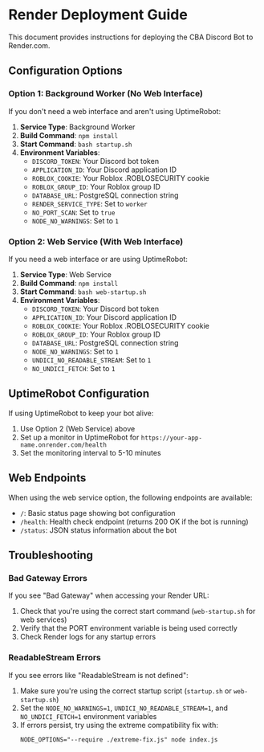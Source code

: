 # Render Deployment Guide

This document provides instructions for deploying the CBA Discord Bot to Render.com.

## Configuration Options

### Option 1: Background Worker (No Web Interface)

If you don't need a web interface and aren't using UptimeRobot:

1. **Service Type**: Background Worker
2. **Build Command**: `npm install`
3. **Start Command**: `bash startup.sh`
4. **Environment Variables**:
   - `DISCORD_TOKEN`: Your Discord bot token
   - `APPLICATION_ID`: Your Discord application ID
   - `ROBLOX_COOKIE`: Your Roblox .ROBLOSECURITY cookie
   - `ROBLOX_GROUP_ID`: Your Roblox group ID
   - `DATABASE_URL`: PostgreSQL connection string
   - `RENDER_SERVICE_TYPE`: Set to `worker`
   - `NO_PORT_SCAN`: Set to `true`
   - `NODE_NO_WARNINGS`: Set to `1`

### Option 2: Web Service (With Web Interface)

If you need a web interface or are using UptimeRobot:

1. **Service Type**: Web Service
2. **Build Command**: `npm install`
3. **Start Command**: `bash web-startup.sh`
4. **Environment Variables**:
   - `DISCORD_TOKEN`: Your Discord bot token
   - `APPLICATION_ID`: Your Discord application ID
   - `ROBLOX_COOKIE`: Your Roblox .ROBLOSECURITY cookie
   - `ROBLOX_GROUP_ID`: Your Roblox group ID
   - `DATABASE_URL`: PostgreSQL connection string
   - `NODE_NO_WARNINGS`: Set to `1`
   - `UNDICI_NO_READABLE_STREAM`: Set to `1`
   - `NO_UNDICI_FETCH`: Set to `1`

## UptimeRobot Configuration

If using UptimeRobot to keep your bot alive:

1. Use Option 2 (Web Service) above
2. Set up a monitor in UptimeRobot for `https://your-app-name.onrender.com/health`
3. Set the monitoring interval to 5-10 minutes

## Web Endpoints

When using the web service option, the following endpoints are available:

- `/`: Basic status page showing bot configuration
- `/health`: Health check endpoint (returns 200 OK if the bot is running)
- `/status`: JSON status information about the bot

## Troubleshooting

### Bad Gateway Errors

If you see "Bad Gateway" when accessing your Render URL:

1. Check that you're using the correct start command (`web-startup.sh` for web services)
2. Verify that the PORT environment variable is being used correctly
3. Check Render logs for any startup errors

### ReadableStream Errors

If you see errors like "ReadableStream is not defined":

1. Make sure you're using the correct startup script (`startup.sh` or `web-startup.sh`)
2. Set the `NODE_NO_WARNINGS=1`, `UNDICI_NO_READABLE_STREAM=1`, and `NO_UNDICI_FETCH=1` environment variables
3. If errors persist, try using the extreme compatibility fix with:
   ```
   NODE_OPTIONS="--require ./extreme-fix.js" node index.js
   ```